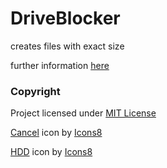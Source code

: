 # DriveBlocker
creates files with exact size

further information [here](https://die-Koter.github.io/DriveBlocker)

### Copyright
Project licensed under [MIT License](./LICENSE)

[Cancel](https://icons8.com/icon/63688/cancel) icon by [Icons8](https://icons8.com)

[HDD](https://icons8.com/icon/12212/hdd) icon by [Icons8](https://icons8.com)
